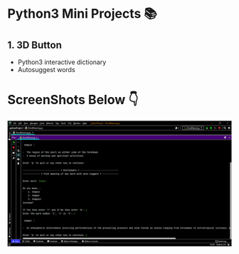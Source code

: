 # Python3 Mini Projects 📚

## 1. 3D Button
- Python3 interactive dictionary
- Autosuggest words

# ScreenShots Below 👇

![Screenshot-1](https://github.com/deathook007/Python3-Mini-Projects/blob/main/Interactive%20Dictionary/pythonProject.png)
